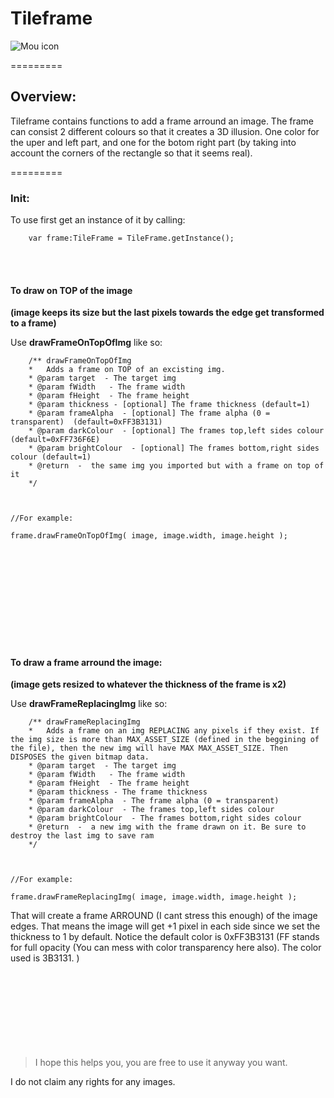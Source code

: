 # Tileframe

![Mou icon](https://cdn2.iconfinder.com/data/icons/large-svg-icons/512/cube_blue_rss_black_add_draw-256.png)

=========

## Overview:
Tileframe contains functions to add a frame arround an image. The frame can consist 2 different colours so that it creates a 3D illusion. One color for the uper and left part, and one for the botom right part (by taking into account the corners of the rectangle so that it seems real). 

=========

### Init:
To use first get an instance of it by calling:

		var frame:TileFrame = TileFrame.getInstance();

</br></br>




#### To draw on TOP of the image
**(image keeps its size but the last pixels towards the edge get transformed to a frame)**

Use __drawFrameOnTopOfImg__ like so:

		/**	drawFrameOnTopOfImg
		*	Adds a frame on TOP of an excisting img.
		* @param target  - The target img
		* @param fWidth   - The frame width
		* @param fHeight  - The frame height
		* @param thickness - [optional] The frame thickness (default=1)
		* @param frameAlpha  - [optional] The frame alpha (0 = transparent)  (default=0xFF3B3131)
		* @param darkColour  - [optional] The frames top,left sides colour (default=0xFF736F6E)
		* @param brightColour  - [optional] The frames bottom,right sides colour (default=1)
		* @return  -  the same img you imported but with a frame on top of it
		*/



	//For example:
	
	frame.drawFrameOnTopOfImg( image, image.width, image.height );

</br></br></br></br></br></br></br></br></br>






#### To draw a frame arround the image: 

**(image gets resized to whatever the thickness of the frame is x2)**

Use __drawFrameReplacingImg__ like so:

		/**	drawFrameReplacingImg
		*	Adds a frame on an img REPLACING any pixels if they exist. If the img size is more than MAX_ASSET_SIZE (defined in the beggining of the file), then the new img will have MAX MAX_ASSET_SIZE. Then DISPOSES the given bitmap data.
		* @param target  - The target img
		* @param fWidth   - The frame width
		* @param fHeight  - The frame height
		* @param thickness - The frame thickness
		* @param frameAlpha  - The frame alpha (0 = transparent)
		* @param darkColour  - The frames top,left sides colour
		* @param brightColour  - The frames bottom,right sides colour
		* @return  -  a new img with the frame drawn on it. Be sure to destroy the last img to save ram
		*/



	//For example:
	
	frame.drawFrameReplacingImg( image, image.width, image.height );
	
That will create a frame ARROUND (I cant stress this enough) of the image edges. That means the image will get +1 pixel in each side since we set the thickness to 1 by default.
Notice the default color is 0xFF3B3131 (FF stands for full opacity (You can mess with color transparency here also). The color used is 3B3131. )
</br></br></br></br></br></br></br></br></br>








> I hope this helps you, you are free to use it anyway you want.





I do not claim any rights for any images.


